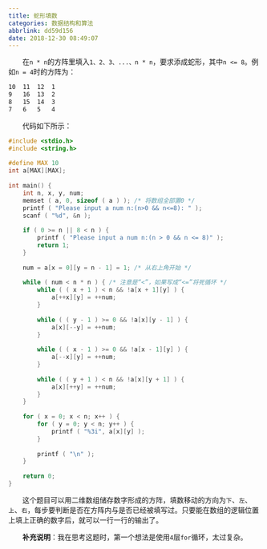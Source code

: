 ```yaml
---
title: 蛇形填数
categories: 数据结构和算法
abbrlink: dd59d156
date: 2018-12-30 08:49:07
---
```

&emsp;&emsp;在`n * n`的方阵里填入`1、2、3、...、n * n`，要求添成蛇形，其中`n <= 8`。例如`n = 4`时的方阵为：

``` bash
10  11  12  1
9   16  13  2
8   15  14  3
7   6   5   4
```

&emsp;&emsp;代码如下所示：

``` c
#include <stdio.h>
#include <string.h>
​
#define MAX 10
int a[MAX][MAX];
​
int main() {
    int n, x, y, num;
    memset ( a, 0, sizeof ( a ) ); /* 将数组全部置0 */
    printf ( "Please input a num n:(n>0 && n<=8): " );
    scanf ( "%d", &n );
​
    if ( 0 >= n || 8 < n ) {
        printf ( "Please input a num n:(n > 0 && n <= 8)" );
        return 1;
    }
​
    num = a[x = 0][y = n - 1] = 1; /* 从右上角开始 */
​
    while ( num < n * n ) { /* 注意是“<”，如果写成“<=”将死循环 */
        while ( ( x + 1 ) < n && !a[x + 1][y] ) {
            a[++x][y] = ++num;
        }
​
        while ( ( y - 1 ) >= 0 && !a[x][y - 1] ) {
            a[x][--y] = ++num;
        }
​
        while ( ( x - 1 ) >= 0 && !a[x - 1][y] ) {
            a[--x][y] = ++num;
        }
​
        while ( ( y + 1 ) < n && !a[x][y + 1] ) {
            a[x][++y] = ++num;
        }
    }
​
    for ( x = 0; x < n; x++ ) {
        for ( y = 0; y < n; y++ ) {
            printf ( "%3i", a[x][y] );
        }
​
        printf ( "\n" );
    }
​
    return 0;
}
```

&emsp;&emsp;这个题目可以用二维数组储存数字形成的方阵，填数移动的方向为`下`、`左`、`上`、`右`，每步要判断是否在方阵内与是否已经被填写过。只要能在数组的逻辑位置上填上正确的数字后，就可以一行一行的输出了。

&emsp;&emsp;**补充说明**：我在思考这题时，第一个想法是使用`4`层`for`循环，太过复杂。